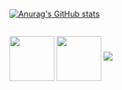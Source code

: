[![Anurag's GitHub stats](https://github-readme-stats.vercel.app/api?username=daniboywhy&show_icons=true&theme=solarized-light)](https://github.com/anuraghazra/github-readme-stats)

<div style="display = inline_block"><br>
<img align="center" height="80" width="80" src="https://cdn.jsdelivr.net/gh/devicons/devicon@latest/icons/html5/html5-original-wordmark.svg" />
<img align="center" height="80" width="80" src="https://cdn.jsdelivr.net/gh/devicons/devicon@latest/icons/css3/css3-original-wordmark.svg" />
<img src="https://cdn.jsdelivr.net/gh/devicons/devicon@latest/icons/css3/css3-original-wordmark.svg" />
</div>
